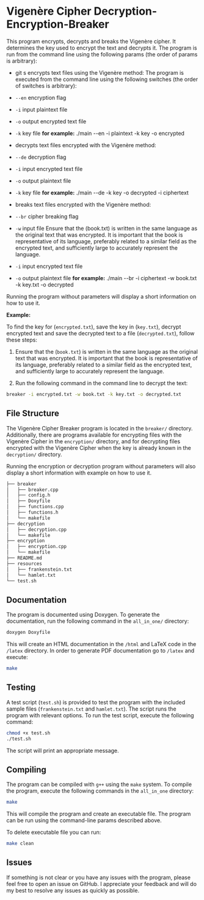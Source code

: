 # Vigenère Cipher Decryption-Encryption-Breaker

This program encrypts, decrypts and breaks the Vigenère cipher. It determines the key used to encrypt the text and decrypts it. The program is run from the command line using the following params (the order of params is arbitrary):


- git s encrypts text files using the Vigenère method:
The program is executed from the command line using the following switches (the order of switches is arbitrary):
- `--en` encryption flag
- `-i` input plaintext file
- `-o` output encrypted text file
- `-k` key file
**for example:** ./main --en -i plaintext -k key -o encrypted

- decrypts text files encrypted with the Vigenère method:
- `--de` decryption flag
- `-i` input encrypted text file
- `-o` output plaintext file
- `-k` key file
**for example:** ./main --de -k key -o decrypted -i ciphertext

-  breaks text files encrypted with the Vigenère method:
- `--br` cipher breaking flag
- `-w` input file Ensure that the (book.txt) is written in the same language as the original text that was encrypted. It is important that the book is representative of its language, preferably related to a similar field as the encrypted text, and sufficiently large to accurately represent the language.
- `-i` input encrypted text file
- `-o` output plaintext file
**for example:** ./main --br -i ciphertext -w book.txt -k key.txt -o decrypted


Running the program without parameters will display a short information on how to use it.  

**Example:**

To find the key for (`encrypted.txt`), save the key in (`key.txt`), decrypt encrypted text and save the decrypted text to a file (`decrypted.txt`), follow these steps:

1. Ensure that the (`book.txt`) is written in the same language as the original text that was encrypted. It is important that the book is representative of its language, preferably related to a similar field as the encrypted text, and sufficiently large to accurately represent the language.

2. Run the following command in the command line to decrypt the text:

```bash
breaker -i encrypted.txt -w book.txt -k key.txt -o decrypted.txt
```

## File Structure

The Vigenère Cipher Breaker program is located in the `breaker/` directory. Additionally, there are programs available for encrypting files with the Vigenère Cipher in the `encryption/` directory, and for decrypting files encrypted with the Vigenère Cipher when the key is already known in the `decryption/` directory.

Running the encryption or decryption program without parameters will also display a short information with example on how to use it.

```bash
├── breaker
│   ├── breaker.cpp
│   ├── config.h
│   ├── Doxyfile
│   ├── functions.cpp
│   ├── functions.h
│   └── makefile
├── decryption
│   ├── decryption.cpp
│   └── makefile
├── encryption
│   ├── encryption.cpp
│   └── makefile
├── README.md
├── resources
│   ├── frankenstein.txt
│   └── hamlet.txt
└── test.sh
```

## Documentation

The program is documented using Doxygen. To generate the documentation, run the following command in the `all_in_one/` directory:

```bash
doxygen Doxyfile
```

This will create an HTML documentation in the `/html` and LaTeX code in the `/latex` directory. In order to generate PDF documentation go to `/latex` and execute:

```bash
make
```

## Testing

A test script (`test.sh`) is provided to test the program with the included sample files (`frankenstein.txt` and `hamlet.txt`). The script runs the program with relevant options. To run the test script, execute the following command:

```bash
chmod +x test.sh 
./test.sh
```

The script will print an appropriate message.

## Compiling

The program can be compiled with `g++` using the `make` system. To compile the program, execute the following commands in the `all_in_one` directory:

```bash
make
```

This will compile the program and create an executable file. The program can be run using the command-line params described above.

To delete executable file you can run:

```bash
make clean
```

## Issues

If something is not clear or you have any issues with the program, please feel free to open an issue on GitHub. I appreciate your feedback and will do my best to resolve any issues as quickly as possible.

